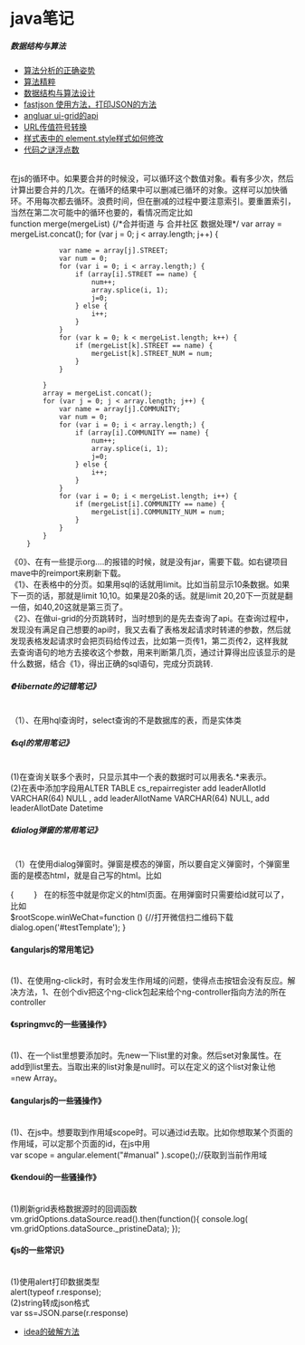 # java笔记
##### 数据结构与算法

* [算法分析的正确姿势](http://www.cnblogs.com/absfree/p/5464779.html)
* [算法精粹](https://www.gitbook.com/book/soulmachine/algorithm-essentials/details)
* [数据结构与算法设计](https://suanfa.herokuapp.com/0preface/)
* [fastjson 使用方法，打印JSON的方法](http://blog.csdn.net/zeuskingzb/article/details/17468079)
* [angluar ui-grid的api](http://ui-grid.info/docs/#/tutorial/214_pagination)
* [URL传值符号转换](http://ghouleye.iteye.com/blog/704480)
* [样式表中的 element.style样式如何修改](http://blog.csdn.net/chenguang79/article/details/46721971)
* [代码之谜浮点数](http://justjavac.com/codepuzzle/2012/11/02/codepuzzle-float-from-surprised-to-ponder.html)
<br/>
在js的循环中。如果要合并的时候没，可以循环这个数值对象。看有多少次，然后计算出要合并的几次。在循环的结果中可以删减已循环的对象。这样可以加快循环。不用每次都去循环。浪费时间，但在删减的过程中要注意索引。要重置索引，当然在第二次可能中的循环也要的，看情况而定比如
<br/>
 function merge(mergeList) {/*合并街道 与 合并社区 数据处理*/
            var array = mergeList.concat();
           for (var j = 0; j < array.length; j++) {

                var name = array[j].STREET;
                var num = 0;
                for (var i = 0; i < array.length;) {
                    if (array[i].STREET == name) {
                        num++;
                        array.splice(i, 1);
                        j=0;
                    } else {
                        i++;
                    }
                }
                for (var k = 0; k < mergeList.length; k++) {
                    if (mergeList[k].STREET == name) {
                        mergeList[k].STREET_NUM = num;
                    }
                }

            }
            array = mergeList.concat();
            for (var j = 0; j < array.length; j++) {
                var name = array[j].COMMUNITY;
                var num = 0;
                for (var i = 0; i < array.length;) {
                    if (array[i].COMMUNITY == name) {
                        num++;
                        array.splice(i, 1);
                        j=0;
                    } else {
                        i++;
                    }
                }
                for (var i = 0; i < mergeList.length; i++) {
                    if (mergeList[i].COMMUNITY == name) {
                        mergeList[i].COMMUNITY_NUM = num;
                    }
                }
            }
        }


《0》、在有一些提示org....的报错的时候，就是没有jar，需要下载。如右键项目mave中的reimport来刷新下载。<br/>
《1》、在表格中的分页。如果用sql的话就用limit。比如当前显示10条数据。如果下一页的话，那就是limit 10,10。如果是20条的话。就是limit 20,20下一页就是翻一倍，如40,20这就是第三页了。<br/>
《2》、在做ui-grid的分页跳转时，当时想到的是先去查询了api。在查询过程中，发现没有满足自己想要的api时，我又去看了表格发起请求时转递的参数，然后就发现表格发起请求时会把页码给传过去，比如第一页传1，第二页传2，这样我就去查询语句的地方去接收这个参数，用来判断第几页，通过计算得出应该显示的是什么数据，结合《1》，得出正确的sql语句，完成分页跳转.<br/>
<h5>《Hibernate的记错笔记》</h5><br/>
（1）、在用hql查询时，select查询的不是数据库的表，而是实体类<br/>
<h5>《sql的常用笔记》</h5><br/>
(1)在查询关联多个表时，只显示其中一个表的数据时可以用表名.*来表示。<br/>
(2)在表中添加字段用ALTER TABLE cs_repairregister add leaderAllotId VARCHAR(64) NULL , add leaderAllotName VARCHAR(64) NULL, add leaderAllotDate Datetime 
<h5>《dialog弹窗的常用笔记》</h5><br/>
（1）在使用dialog弹窗时。弹窗是模态的弹窗，所以要自定义弹窗时，个弹窗里面的是模态html，就是自己写的html。比如<br/>


{
        <script type="text/template" id="testTemplate">
            <div class="modal-content" style="height:380px;width:780px;padding:9px;">
                <#--<div class="modal-header">
                    <button type="button" class="close" ng-click="cancel()" aria-hidden="true">
                        &times;
                    </button>
                    <h4 class="modal-title" id="myModalLabel">若地图不显示，请刷新后重试</h4>
                </div>
                <div class="modal-body">
                    <div style="width: 100%;height: 620px;">
                      dfjhfgdghfjhfdghfdghfjhfgjkgjk
                    </div>
                </div>-->
				<#include "/index/admin/WeChatWin.html"/>
            </div>
        </script>
	}
   在<scropt>的标签中就是你定义的html页面。在用弹窗时只需要给id就可以了，比如<br/>
     $rootScope.winWeChat=function () {//打开微信扫二维码下载
           dialog.open('#testTemplate');
       }<br/>
	<h4>《angularjs的常用笔记》</h4><br/>
(1)、在使用ng-click时，有时会发生作用域的问题，使得点击按钮会没有反应。解决方法，1、在创个div把这个ng-click包起来给个ng-controller指向方法的所在controller
<h4>《springmvc的一些骚操作》</h4><br/>
(1)、在一个list里想要添加时。先new一下list里的对象。然后set对象属性。在add到list里去。当取出来的list对象是null时。可以在定义的这个list对象让他=new Array。<br/>
<h4>《angularjs的一些骚操作》</h4><br/>
(1)、在js中。想要取到作用域scope时。可以通过id去取。比如你想取某个页面的作用域，可以定那个页面的id，在js中用<br/>
	var  scope = angular.element("#manual" ).scope();//获取到当前作用域<br/>
	
<h4>《kendoui的一些骚操作》</h4><br/>
(1)刷新grid表格数据源时的回调函数    vm.gridOptions.dataSource.read().then(function(){
                console.log(  vm.gridOptions.dataSource._pristineData);
            });
 <h4>《js的一些常识》</h4><br/>
(1)使用alert打印数据类型<br/>
alert(typeof r.response);<br/>
(2)string转成json格式<br/>
var ss=JSON.parse(r.response)

* [idea的破解方法](http://www.jianshu.com/p/ad3830095fb3)


